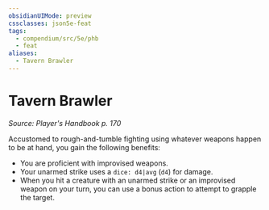 ```yaml
---
obsidianUIMode: preview
cssclasses: json5e-feat
tags:
  - compendium/src/5e/phb
  - feat
aliases:
  - Tavern Brawler
---
```

# Tavern Brawler
*Source: Player's Handbook p. 170*  

Accustomed to rough-and-tumble fighting using whatever weapons happen to be at hand, you gain the following benefits:

- You are proficient with improvised weapons.  
- Your unarmed strike uses a `dice: d4|avg` (`d4`) for damage.  
- When you hit a creature with an unarmed strike or an improvised weapon on your turn, you can use a bonus action to attempt to grapple the target.
